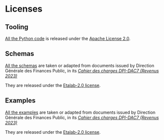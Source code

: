 # Licenses

## Tooling

[All the Python code](./cli) is released under the [Apache License 2.0](./cli/LICENSE.md).

## Schemas

[All the schemas](./schemas) are taken or adapted from documents issued by Direction Générale des Finances Public, in its [_Cahier des charges DPI-DAC7 (Revenus 2023)_](https://www.impots.gouv.fr/transfert-dinformations-en-application-des-dispositifs-dpi-dac7-plateformes-deconomie-collaborative)

They are released under the [Etalab-2.0 license](./schemas/LICENSE.md).

## Examples

[All the examples](./examples) are taken or adapted from documents issued by Direction Générale des Finances Public, in its [_Cahier des charges DPI-DAC7 (Revenus 2023)_](https://www.impots.gouv.fr/transfert-dinformations-en-application-des-dispositifs-dpi-dac7-plateformes-deconomie-collaborative)

They are released under the [Etalab-2.0 license](./examples/LICENSE.md).
